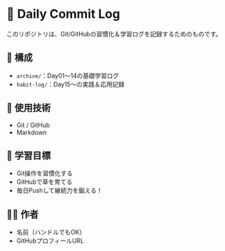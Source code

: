 # 🌱 Daily Commit Log

このリポジトリは、Git/GitHubの習慣化＆学習ログを記録するためのものです。

## 📅 構成

- `archive/`：Day01〜14の基礎学習ログ
- `habit-log/`：Day15〜の実践＆応用記録

## 🔧 使用技術

- Git / GitHub
- Markdown

## 🎯 学習目標

- Git操作を習慣化する
- GitHubで草を育てる
- 毎日Pushして継続力を鍛える！

## 🙋‍♂️ 作者

- 名前（ハンドルでもOK）
- GitHubプロフィールURL